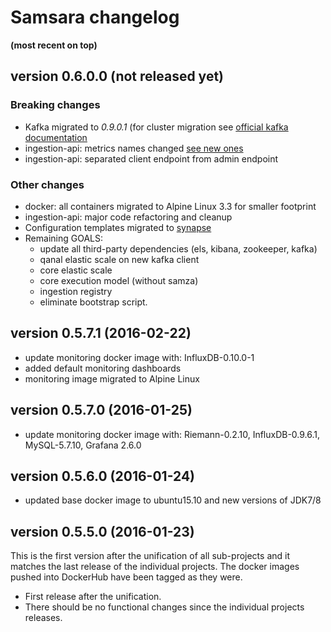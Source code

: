 # Samsara changelog
__(most recent on top)__

## version 0.6.0.0 (not released yet)

### Breaking changes

  * Kafka migrated to *0.9.0.1* (for cluster migration see [official kafka documentation](http://kafka.apache.org/documentation.html#upgrade_9)
  * ingestion-api: metrics names changed
    [see new ones](/ingestion-api/README.md)
  * ingestion-api: separated client endpoint from admin endpoint

### Other changes

  * docker: all containers migrated to Alpine Linux 3.3 for smaller footprint
  * ingestion-api: major code refactoring and cleanup
  * Configuration templates migrated to
    [synapse](https://github.com/BrunoBonacci/synapse)
  * Remaining GOALS:
    - update all third-party dependencies (els, kibana, zookeeper, kafka)
    - qanal elastic scale on new kafka client
    - core elastic scale
    - core execution model (without samza)
    - ingestion registry
    - eliminate bootstrap script.

## version 0.5.7.1 (2016-02-22)

  * update monitoring docker image with: InfluxDB-0.10.0-1
  * added default monitoring dashboards
  * monitoring image migrated to Alpine Linux

## version 0.5.7.0 (2016-01-25)

  * update monitoring docker image with: Riemann-0.2.10,
    InfluxDB-0.9.6.1, MySQL-5.7.10, Grafana 2.6.0

## version 0.5.6.0 (2016-01-24)

  * updated base docker image to ubuntu15.10 and new versions of JDK7/8

## version 0.5.5.0 (2016-01-23)

This is the first version after the unification of all sub-projects
and it matches the last release of the individual projects.  The
docker images pushed into DockerHub have been tagged as they were.

  * First release after the unification.
  * There should be no functional changes since the individual projects releases.

